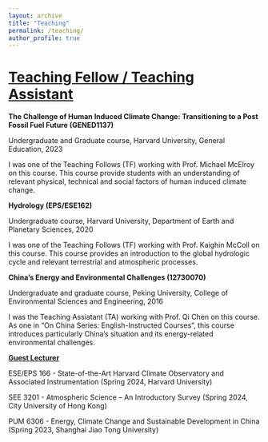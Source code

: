 ```yaml
---
layout: archive
title: "Teaching"
permalink: /teaching/
author_profile: true
---
```


<!--{% if author.googlescholar %}
  You can also find my articles on <u><a href="{{author.googlescholar}}">my Google Scholar profile</a>.</u>
{% endif %}

{% include base_path %}

{% for post in site.publications reversed %}
  {% include archive-single.html %}
{% endfor %}
-->

<!--- \* denotes equally contributing authors -->


# **<ins>Teaching Fellow / Teaching Assistant</ins>**

**The Challenge of Human Induced Climate Change: Transitioning to a Post Fossil Fuel Future (GENED1137)**

Undergraduate and Graduate course, Harvard University, General Education, 2023

I was one of the Teaching Follows (TF) working with Prof. Michael McElroy on this course. This course provide students with an understanding of relevant physical, technical and social factors of human induced climate change.

**Hydrology (EPS/ESE162)**

Undergraduate course, Harvard University, Department of Earth and Planetary Sciences, 2020

I was one of the Teaching Follows (TF) working with Prof. Kaighin McColl on this course. This course provides an introduction to the global hydrologic cycle and relevant terrestrial and atmospheric processes.

**China’s Energy and Environmental Challenges (12730070)**

Undergraduate and graduate course, Peking University, College of Environmental Sciences and Engineering, 2016

I was the Teaching Assiatant (TA) working with Prof. Qi Chen on this course. As one in “On China Series: English-Instructed Courses”, this course introduces particularly China’s situation and its energy-related environmental challenges.

**<ins>Guest Lecturer</ins>**

ESE/EPS 166 - State-of-the-Art Harvard Climate Observatory and Associated Instrumentation (Spring 2024, Harvard
University)

SEE 3201 - Atmospheric Science – An Introductory Survey (Spring 2024, City University of Hong Kong)

PUM 6306 - Energy, Climate Change and Sustainable Development in China (Spring 2023, Shanghai Jiao Tong
University)


